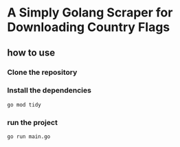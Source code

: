# A Simply Golang Scraper for Downloading Country Flags

## how to use

### Clone the repository

### Install the dependencies

```bash
go mod tidy
```

### run the project

```bash
go run main.go
```
